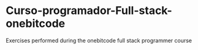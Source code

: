 # Curso-programador-Full-stack-onebitcode
Exercises performed during the onebitcode full stack programmer course
